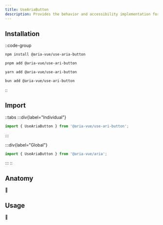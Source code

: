 ```yaml
---
title: UseAriaButton
description: Provides the behavior and accessibility implementation for a button component. Handles mouse, keyboard, and touch interactions, focus behavior, and ARIA props for both native button elements and custom element types.
---
```


## **Installation**

::code-group
```bash [npm]
npm install @aria-vue/use-aria-button
```

```bash [pnpm]
pnpm add @aria-vue/use-ari-button
```

```bash [yarn]
yarn add @aria-vue/use-ari-button
```

```bash [bun]
bun add @aria-vue/use-ari-button
```
::

## **Import**

::tabs
  :::div{label="Individual"}
  ```ts
  import { UseAriaButton } from '@aria-vue/use-ari-button';
  ```
  :::

  :::div{label="Global"}
  ```ts
  import { UseAriaButton } from '@aria-vue/aria';
  ```
  :::
::

## **Anatomy**

🚧

## **Usage**

🚧
